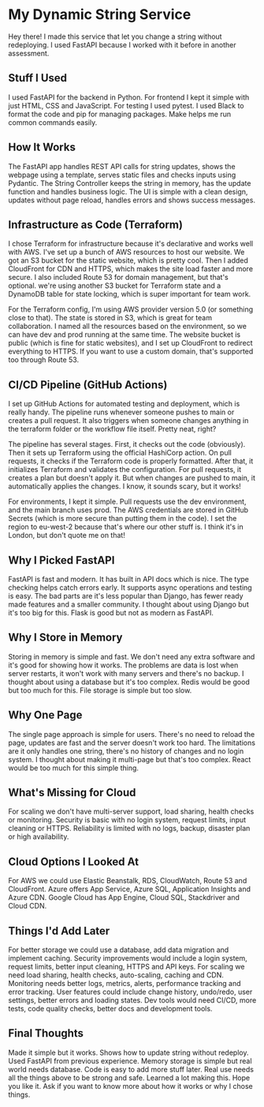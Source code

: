 # My Dynamic String Service

Hey there! I made this service that let you change a string without redeploying. I used FastAPI because I worked with it before in another assessment.

## Stuff I Used
I used FastAPI for the backend in Python. For frontend I kept it simple with just HTML, CSS and JavaScript. For testing I used pytest. I used Black to format the code and pip for managing packages. Make helps me run common commands easily.

## How It Works
The FastAPI app handles REST API calls for string updates, shows the webpage using a template, serves static files and checks inputs using Pydantic. The String Controller keeps the string in memory, has the update function and handles business logic. The UI is simple with a clean design, updates without page reload, handles errors and shows success messages.

## Infrastructure as Code (Terraform)
I chose Terraform for infrastructure because it's declarative and works well with AWS. I've set up a bunch of AWS resources to host our website. We got an S3 bucket for the static website, which is pretty cool. Then I added CloudFront for CDN and HTTPS, which makes the site load faster and more secure. I also included Route 53 for domain management, but that's optional.  we're using another S3 bucket for Terraform state and a DynamoDB table for state locking, which is super important for team work.

For the Terraform config, I'm using AWS provider version 5.0 (or something close to that). The state is stored in S3, which is great for team collaboration. I named all the resources based on the environment, so we can have dev and prod running at the same time. The website bucket is public (which is fine for static websites), and I set up CloudFront to redirect everything to HTTPS. If you want to use a custom domain, that's supported too through Route 53.

## CI/CD Pipeline (GitHub Actions)
I set up GitHub Actions for automated testing and deployment, which is really handy. The pipeline runs whenever someone pushes to main or creates a pull request. It also triggers when someone changes anything in the terraform folder or the workflow file itself. Pretty neat, right?

The pipeline has several stages. First, it checks out the code (obviously). Then it sets up Terraform using the official HashiCorp action. On pull requests, it checks if the Terraform code is properly formatted. After that, it initializes Terraform and validates the configuration. For pull requests, it creates a plan but doesn't apply it. But when changes are pushed to main, it automatically applies the changes. I know, it sounds scary, but it works!

For environments, I kept it simple. Pull requests use the dev environment, and the main branch uses prod. The AWS credentials are stored in GitHub Secrets (which is more secure than putting them in the code). I set the region to eu-west-2 because that's where our other stuff is. I think it's in London, but don't quote me on that!

## Why I Picked FastAPI
FastAPI is fast and modern. It has built in API docs which is nice. The type checking helps catch errors early. It supports async operations and testing is easy. The bad parts are it's less popular than Django, has fewer ready made features and a smaller community. I thought about using Django but it's too big for this. Flask is good but not as modern as FastAPI.

## Why I Store in Memory
Storing in memory is simple and fast. We don't need any extra software and it's good for showing how it works. The problems are data is lost when server restarts, it won't work with many servers and there's no backup. I thought about using a database but it's too complex. Redis would be good but too much for this. File storage is simple but too slow.

## Why One Page
The single page approach is simple for users. There's no need to reload the page, updates are fast and the server doesn't work too hard. The limitations are it only handles one string, there's no history of changes and no login system. I thought about making it multi-page but that's too complex. React would be too much for this simple thing.

## What's Missing for Cloud
For scaling we don't have multi-server support, load sharing, health checks or monitoring. Security is basic with no login system, request limits, input cleaning or HTTPS. Reliability is limited with no logs, backup, disaster plan or high availability.

## Cloud Options I Looked At
For AWS we could use Elastic Beanstalk, RDS, CloudWatch, Route 53 and CloudFront. Azure offers App Service, Azure SQL, Application Insights and Azure CDN. Google Cloud has App Engine, Cloud SQL, Stackdriver and Cloud CDN.

## Things I'd Add Later
For better storage we could use a database, add data migration and implement caching. Security improvements would include a login system, request limits, better input cleaning, HTTPS and API keys. For scaling we need load sharing, health checks, auto-scaling, caching and CDN. Monitoring needs better logs, metrics, alerts, performance tracking and error tracking. User features could include change history, undo/redo, user settings, better errors and loading states. Dev tools would need CI/CD, more tests, code quality checks, better docs and development tools.

## Final Thoughts
Made it simple but it works. Shows how to update string without redeploy. Used FastAPI from previous experience. Memory storage is simple but real world needs database. Code is easy to add more stuff later. Real use needs all the things above to be strong and safe. Learned a lot making this. Hope you like it. Ask if you want to know more about how it works or why I chose things. 